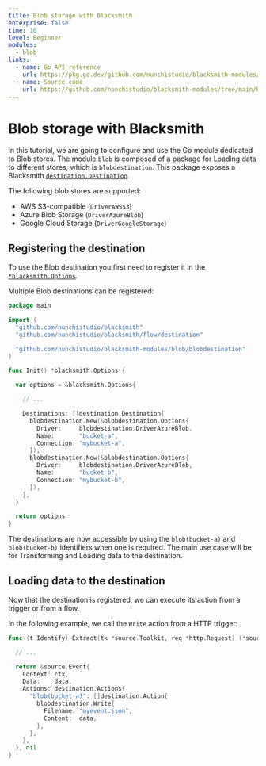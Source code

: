 ```yaml
---
title: Blob storage with Blacksmith
enterprise: false
time: 10
level: Beginner
modules:
  - blob
links:
  - name: Go API reference
    url: https://pkg.go.dev/github.com/nunchistudio/blacksmith-modules/blob
  - name: Source code
    url: https://github.com/nunchistudio/blacksmith-modules/tree/main/blob
---
```


# Blob storage with Blacksmith

In this tutorial, we are going to configure and use the Go module dedicated to
Blob stores. The module `blob` is composed of a package for Loading data to
different stores, which is `blobdestination`. This package exposes a Blacksmith
[`destination.Destination`](https://pkg.go.dev/github.com/nunchistudio/blacksmith/flow/destination?tab=doc#Destination).

The following blob stores are supported:
- AWS S3-compatible (`DriverAWSS3`)
- Azure Blob Storage (`DriverAzureBlob`)
- Google Cloud Storage (`DriverGoogleStorage`)

## Registering the destination

To use the Blob destination you first need to register it in the 
[`*blacksmith.Options`](https://pkg.go.dev/github.com/nunchistudio/blacksmith?tab=doc#Options).

Multiple Blob destinations can be registered:
```go
package main

import (
  "github.com/nunchistudio/blacksmith"
  "github.com/nunchistudio/blacksmith/flow/destination"

  "github.com/nunchistudio/blacksmith-modules/blob/blobdestination"
)

func Init() *blacksmith.Options {

  var options = &blacksmith.Options{

    // ...

    Destinations: []destination.Destination{
      blobdestination.New(&blobdestination.Options{
        Driver:     blobdestination.DriverAzureBlob,
        Name:       "bucket-a",
        Connection: "mybucket-a",
      }),
      blobdestination.New(&blobdestination.Options{
        Driver:     blobdestination.DriverAzureBlob,
        Name:       "bucket-b",
        Connection: "mybucket-b",
      }),
    },
  }

  return options
}

```

The destinations are now accessible by using the `blob(bucket-a)` and `blob(bucket-b)`
identifiers when one is required. The main use case will be for Transforming and
Loading data to the destination.

## Loading data to the destination

Now that the destination is registered, we can execute its action from a trigger
or from a flow.

In the following example, we call the `Write` action from a HTTP trigger:
```go
func (t Identify) Extract(tk *source.Toolkit, req *http.Request) (*source.Event, error) {

  // ...

  return &source.Event{
    Context: ctx,
    Data:    data,
    Actions: destination.Actions{
      "blob(bucket-a)": []destination.Action{
        blobdestination.Write{
          Filename: "myevent.json",
          Content:  data,
        },
      },
    },
  }, nil
}

```
